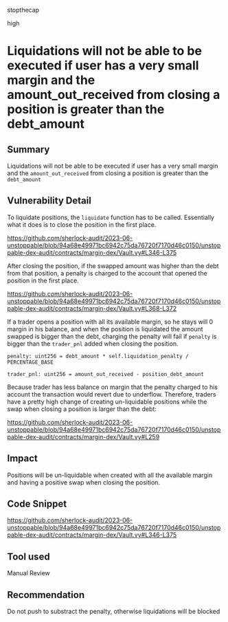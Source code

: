 stopthecap

high

# Liquidations will not be able to be executed if user has a very small margin and the amount_out_received from closing a position is greater than the debt_amount

## Summary
Liquidations will not be able to be executed if user has a very small margin and the `amount_out_received` from closing a position is greater than the `debt_amount`

## Vulnerability Detail

To liquidate positions, the `liquidate` function has to be called. Essentially what it does is to close the position in the first place.

https://github.com/sherlock-audit/2023-06-unstoppable/blob/94a68e49971bc6942c75da76720f7170d46c0150/unstoppable-dex-audit/contracts/margin-dex/Vault.vy#L346-L375

After closing the position, if the swapped amount was higher than the debt from that position, a penalty is charged to the account that opened the position in the first place.

https://github.com/sherlock-audit/2023-06-unstoppable/blob/94a68e49971bc6942c75da76720f7170d46c0150/unstoppable-dex-audit/contracts/margin-dex/Vault.vy#L368-L372

If a trader opens a position with all its available margin, so he stays will 0 margin in his balance, and when the position is liquidated the amount swapped is bigger than the debt, charging the penalty will fail if `penalty` is bigger than the `trader_pnl` added when closing the position.

```solidity
penalty: uint256 = debt_amount * self.liquidation_penalty / PERCENTAGE_BASE

trader_pnl: uint256 = amount_out_received - position_debt_amount
```


Because trader has less balance on margin that the penalty charged to his account the transaction would revert due to underflow. Therefore, traders have a pretty high change of creating un-liquidable positions while the swap when closing a position is larger than the debt:

https://github.com/sherlock-audit/2023-06-unstoppable/blob/94a68e49971bc6942c75da76720f7170d46c0150/unstoppable-dex-audit/contracts/margin-dex/Vault.vy#L259
## Impact
Positions will be un-liquidable when created with all the available margin and having a positive swap when closing the position.

## Code Snippet
https://github.com/sherlock-audit/2023-06-unstoppable/blob/94a68e49971bc6942c75da76720f7170d46c0150/unstoppable-dex-audit/contracts/margin-dex/Vault.vy#L346-L375
## Tool used

Manual Review

## Recommendation
Do not push to substract the penalty, otherwise liquidations will be blocked